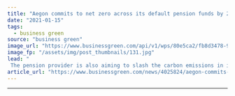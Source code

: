 ```yaml
---
title: "Aegon commits to net zero across its default pension funds by 2050"
date: "2021-01-15"
tags: 
  - business green
source: "business green"
image_url: "https://www.businessgreen.com/api/v1/wps/80e5ca2/fb8d3478-9b8c-4e74-8f23-8e4f3ac61c21/2/iStock-484285704-Poulssen-aegon-185x114.jpg"
image_fp: "/assets/img/post_thumbnails/131.jpg"
lead: "
 The pension provider is also aiming to slash the carbon emissions in its default pension funds in half by 2030, covering around £10bn of assets ..."
article_url: "https://www.businessgreen.com/news/4025824/aegon-commits-net-zero-default-pension-funds-2050"
---
```


---
